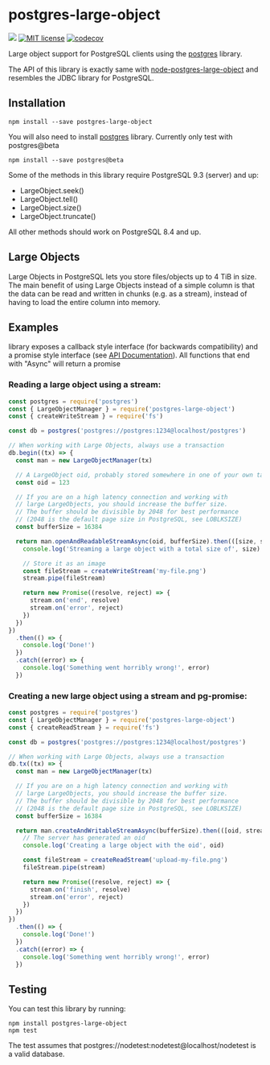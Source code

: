 # postgres-large-object

![](https://github.com/yckao/postgres-large-object/workflows/Test/badge.svg)
[![MIT license](https://img.shields.io/badge/License-MIT-blue.svg)](https://lbesson.mit-license.org/)
[![codecov](https://codecov.io/gh/yckao/postgres-large-object/branch/master/graph/badge.svg)](https://codecov.io/gh/yckao/postgres-large-object)

Large object support for PostgreSQL clients using the [postgres](https://www.npmjs.com/package/postgres) library.

The API of this library is exactly same with [node-postgres-large-object](https://www.npmjs.com/package/node-pg-large-object) and resembles the JDBC library for PostgreSQL.

## Installation

```
npm install --save postgres-large-object
```

You will also need to install [postgres](https://www.npmjs.com/package/postgres) library.
Currently only test with postgres@beta

```
npm install --save postgres@beta
```

Some of the methods in this library require PostgreSQL 9.3 (server) and up:

- LargeObject.seek()
- LargeObject.tell()
- LargeObject.size()
- LargeObject.truncate()

All other methods should work on PostgreSQL 8.4 and up.

## Large Objects

Large Objects in PostgreSQL lets you store files/objects up to 4 TiB in size. The main benefit
of using Large Objects instead of a simple column is that the data can be read and written in
chunks (e.g. as a stream), instead of having to load the entire column into memory.

## Examples

library exposes a callback style interface (for backwards compatibility) and a promise style
interface (see [API Documentation](#api-documentation)). All functions that end with "Async" will return a promise

### Reading a large object using a stream:

```javascript
const postgres = require('postgres')
const { LargeObjectManager } = require('postgres-large-object')
const { createWriteStream } = require('fs')

const db = postgres('postgres://postgres:1234@localhost/postgres')

// When working with Large Objects, always use a transaction
db.begin((tx) => {
  const man = new LargeObjectManager(tx)

  // A LargeObject oid, probably stored somewhere in one of your own tables.
  const oid = 123

  // If you are on a high latency connection and working with
  // large LargeObjects, you should increase the buffer size.
  // The buffer should be divisible by 2048 for best performance
  // (2048 is the default page size in PostgreSQL, see LOBLKSIZE)
  const bufferSize = 16384

  return man.openAndReadableStreamAsync(oid, bufferSize).then(([size, stream]) => {
    console.log('Streaming a large object with a total size of', size)

    // Store it as an image
    const fileStream = createWriteStream('my-file.png')
    stream.pipe(fileStream)

    return new Promise((resolve, reject) => {
      stream.on('end', resolve)
      stream.on('error', reject)
    })
  })
})
  .then(() => {
    console.log('Done!')
  })
  .catch((error) => {
    console.log('Something went horribly wrong!', error)
  })
```

### Creating a new large object using a stream and pg-promise:

```javascript
const postgres = require('postgres')
const { LargeObjectManager } = require('postgres-large-object')
const { createReadStream } = require('fs')

const db = postgres('postgres://postgres:1234@localhost/postgres')

// When working with Large Objects, always use a transaction
db.tx((tx) => {
  const man = new LargeObjectManager(tx)

  // If you are on a high latency connection and working with
  // large LargeObjects, you should increase the buffer size.
  // The buffer should be divisible by 2048 for best performance
  // (2048 is the default page size in PostgreSQL, see LOBLKSIZE)
  const bufferSize = 16384

  return man.createAndWritableStreamAsync(bufferSize).then(([oid, stream]) => {
    // The server has generated an oid
    console.log('Creating a large object with the oid', oid)

    const fileStream = createReadStream('upload-my-file.png')
    fileStream.pipe(stream)

    return new Promise((resolve, reject) => {
      stream.on('finish', resolve)
      stream.on('error', reject)
    })
  })
})
  .then(() => {
    console.log('Done!')
  })
  .catch((error) => {
    console.log('Something went horribly wrong!', error)
  })
```

## Testing

You can test this library by running:

```
npm install postgres-large-object
npm test
```

The test assumes that postgres://nodetest:nodetest@localhost/nodetest is a valid database.

